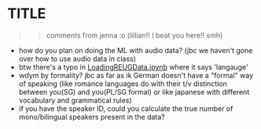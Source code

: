 # TITLE

>> comments from jenna :o (lillian!! I beat you here!! smh)
- how do you plan on doing the ML with audio data? (jbc we haven't gone over how to use audio data in class)
- btw there's a typo in [LoadingREUGData.ipynb](https://github.com/Data-Science-for-Linguists-2025/DEU-ENG-Mono-and-Billingual-Speakers/blob/main/LoadingRUEGData.ipynb) where it says 'langauge'
- wdym by formality? jbc as far as ik German doesn't have a "formal" way of speaking (like romance languages do with their t/v distinction between you(SG) and you(PL/SG formal) or like japanese with different vocabulary and grammatical rules)
- if you have the speaker ID, could you calculate the true number of mono/bilingual speakers present in the data?